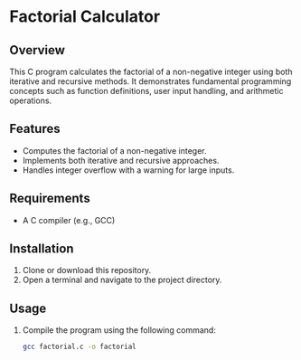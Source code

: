 # Factorial Calculator

## Overview
This C program calculates the factorial of a non-negative integer using both iterative and recursive methods. It demonstrates fundamental programming concepts such as function definitions, user input handling, and arithmetic operations.

## Features
- Computes the factorial of a non-negative integer.
- Implements both iterative and recursive approaches.
- Handles integer overflow with a warning for large inputs.

## Requirements
- A C compiler (e.g., GCC)

## Installation

1. Clone or download this repository.
2. Open a terminal and navigate to the project directory.

## Usage

1. Compile the program using the following command:
   ```bash
   gcc factorial.c -o factorial
